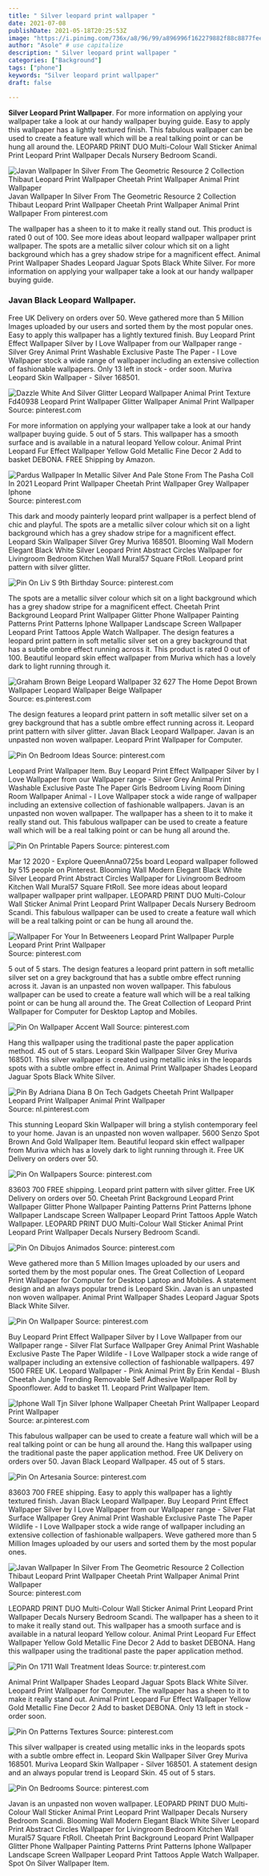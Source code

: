 ```yaml
---
title: " Silver leopard print wallpaper "
date: 2021-07-08
publishDate: 2021-05-18T20:25:53Z
image: "https://i.pinimg.com/736x/a8/96/99/a896996f162279882f88c8877feed208.jpg"
author: "Asole" # use capitalize
description: " Silver leopard print wallpaper "
categories: ["Background"]
tags: ["phone"]
keywords: "Silver leopard print wallpaper"
draft: false

---
```



**Silver Leopard Print Wallpaper**. For more information on applying your wallpaper take a look at our handy wallpaper buying guide. Easy to apply this wallpaper has a lightly textured finish. This fabulous wallpaper can be used to create a feature wall which will be a real talking point or can be hung all around the. LEOPARD PRINT DUO Multi-Colour Wall Sticker Animal Print Leopard Print Wallpaper Decals Nursery Bedroom Scandi.

![Javan Wallpaper In Silver From The Geometric Resource 2 Collection Thibaut Leopard Print Wallpaper Cheetah Print Wallpaper Animal Print Wallpaper](https://i.pinimg.com/originals/3f/9c/c5/3f9cc51d846a8b73e4c63053a02e1832.jpg "Javan Wallpaper In Silver From The Geometric Resource 2 Collection Thibaut Leopard Print Wallpaper Cheetah Print Wallpaper Animal Print Wallpaper")
Javan Wallpaper In Silver From The Geometric Resource 2 Collection Thibaut Leopard Print Wallpaper Cheetah Print Wallpaper Animal Print Wallpaper From pinterest.com


The wallpaper has a sheen to it to make it really stand out. This product is rated 0 out of 100. See more ideas about leopard wallpaper wallpaper print wallpaper. The spots are a metallic silver colour which sit on a light background which has a grey shadow stripe for a magnificent effect. Animal Print Wallpaper Shades Leopard Jaguar Spots Black White Silver. For more information on applying your wallpaper take a look at our handy wallpaper buying guide.

### Javan Black Leopard Wallpaper.

Free UK Delivery on orders over 50. Weve gathered more than 5 Million Images uploaded by our users and sorted them by the most popular ones. Easy to apply this wallpaper has a lightly textured finish. Buy Leopard Print Effect Wallpaper Silver by I Love Wallpaper from our Wallpaper range - Silver Grey Animal Print Washable Exclusive Paste The Paper - I Love Wallpaper stock a wide range of wallpaper including an extensive collection of fashionable wallpapers. Only 13 left in stock - order soon. Muriva Leopard Skin Wallpaper - Silver 168501.


![Dazzle White And Silver Glitter Leopard Wallpaper Animal Print Texture Fd40938 Leopard Print Wallpaper Glitter Wallpaper Animal Print Wallpaper](https://i.pinimg.com/originals/14/fb/00/14fb0079cfb8e957ff510b05c394f9e6.jpg "Dazzle White And Silver Glitter Leopard Wallpaper Animal Print Texture Fd40938 Leopard Print Wallpaper Glitter Wallpaper Animal Print Wallpaper")
Source: pinterest.com

For more information on applying your wallpaper take a look at our handy wallpaper buying guide. 5 out of 5 stars. This wallpaper has a smooth surface and is available in a natural leopard Yellow colour. Animal Print Leopard Fur Effect Wallpaper Yellow Gold Metallic Fine Decor 2 Add to basket DEBONA. FREE Shipping by Amazon.

![Pardus Wallpaper In Metallic Silver And Pale Stone From The Pasha Coll In 2021 Leopard Print Wallpaper Cheetah Print Wallpaper Grey Wallpaper Iphone](https://i.pinimg.com/originals/10/5f/a7/105fa7990bd22c05a5da5d72e7428247.png "Pardus Wallpaper In Metallic Silver And Pale Stone From The Pasha Coll In 2021 Leopard Print Wallpaper Cheetah Print Wallpaper Grey Wallpaper Iphone")
Source: pinterest.com

This dark and moody painterly leopard print wallpaper is a perfect blend of chic and playful. The spots are a metallic silver colour which sit on a light background which has a grey shadow stripe for a magnificent effect. Leopard Skin Wallpaper Silver Grey Muriva 168501. Blooming Wall Modern Elegant Black White Silver Leopard Print Abstract Circles Wallpaper for Livingroom Bedroom Kitchen Wall Mural57 Square FtRoll. Leopard print pattern with silver glitter.

![Pin On Liv S 9th Birthday](https://i.pinimg.com/736x/6a/96/fa/6a96fa5863493d55d72b108c44b64abf.jpg "Pin On Liv S 9th Birthday")
Source: pinterest.com

The spots are a metallic silver colour which sit on a light background which has a grey shadow stripe for a magnificent effect. Cheetah Print Background Leopard Print Wallpaper Glitter Phone Wallpaper Painting Patterns Print Patterns Iphone Wallpaper Landscape Screen Wallpaper Leopard Print Tattoos Apple Watch Wallpaper. The design features a leopard print pattern in soft metallic silver set on a grey background that has a subtle ombre effect running across it. This product is rated 0 out of 100. Beautiful leopard skin effect wallpaper from Muriva which has a lovely dark to light running through it.

![Graham Brown Beige Leopard Wallpaper 32 627 The Home Depot Brown Wallpaper Leopard Wallpaper Beige Wallpaper](https://i.pinimg.com/originals/24/cf/47/24cf47c5ed9508b2cfe8545d2e05b768.jpg "Graham Brown Beige Leopard Wallpaper 32 627 The Home Depot Brown Wallpaper Leopard Wallpaper Beige Wallpaper")
Source: es.pinterest.com

The design features a leopard print pattern in soft metallic silver set on a grey background that has a subtle ombre effect running across it. Leopard print pattern with silver glitter. Javan Black Leopard Wallpaper. Javan is an unpasted non woven wallpaper. Leopard Print Wallpaper for Computer.

![Pin On Bedroom Ideas](https://i.pinimg.com/originals/38/dd/cd/38ddcd01914d43468d452dcbc380b1ba.jpg "Pin On Bedroom Ideas")
Source: pinterest.com

Leopard Print Wallpaper Item. Buy Leopard Print Effect Wallpaper Silver by I Love Wallpaper from our Wallpaper range - Silver Grey Animal Print Washable Exclusive Paste The Paper Girls Bedroom Living Room Dining Room Wallpaper Animal - I Love Wallpaper stock a wide range of wallpaper including an extensive collection of fashionable wallpapers. Javan is an unpasted non woven wallpaper. The wallpaper has a sheen to it to make it really stand out. This fabulous wallpaper can be used to create a feature wall which will be a real talking point or can be hung all around the.

![Pin On Printable Papers](https://i.pinimg.com/736x/d8/aa/5a/d8aa5aa783f430cea44aae71c35231d2.jpg "Pin On Printable Papers")
Source: pinterest.com

Mar 12 2020 - Explore QueenAnna0725s board Leopard wallpaper followed by 515 people on Pinterest. Blooming Wall Modern Elegant Black White Silver Leopard Print Abstract Circles Wallpaper for Livingroom Bedroom Kitchen Wall Mural57 Square FtRoll. See more ideas about leopard wallpaper wallpaper print wallpaper. LEOPARD PRINT DUO Multi-Colour Wall Sticker Animal Print Leopard Print Wallpaper Decals Nursery Bedroom Scandi. This fabulous wallpaper can be used to create a feature wall which will be a real talking point or can be hung all around the.

![Wallpaper For Your In Betweeners Leopard Print Wallpaper Purple Leopard Print Print Wallpaper](https://i.pinimg.com/originals/86/f3/73/86f3736c488f07bcd3d81f8828aa981b.jpg "Wallpaper For Your In Betweeners Leopard Print Wallpaper Purple Leopard Print Print Wallpaper")
Source: pinterest.com

5 out of 5 stars. The design features a leopard print pattern in soft metallic silver set on a grey background that has a subtle ombre effect running across it. Javan is an unpasted non woven wallpaper. This fabulous wallpaper can be used to create a feature wall which will be a real talking point or can be hung all around the. The Great Collection of Leopard Print Wallpaper for Computer for Desktop Laptop and Mobiles.

![Pin On Wallpaper Accent Wall](https://i.pinimg.com/564x/9f/a9/b5/9fa9b529b1a94eebf835a0c6ca306877.jpg "Pin On Wallpaper Accent Wall")
Source: pinterest.com

Hang this wallpaper using the traditional paste the paper application method. 45 out of 5 stars. Leopard Skin Wallpaper Silver Grey Muriva 168501. This silver wallpaper is created using metallic inks in the leopards spots with a subtle ombre effect in. Animal Print Wallpaper Shades Leopard Jaguar Spots Black White Silver.

![Pin By Adriana Diana B On Tech Gadgets Cheetah Print Wallpaper Leopard Print Wallpaper Animal Print Wallpaper](https://i.pinimg.com/originals/97/a3/b0/97a3b0db7fd71ec14a193b0c288f5335.jpg "Pin By Adriana Diana B On Tech Gadgets Cheetah Print Wallpaper Leopard Print Wallpaper Animal Print Wallpaper")
Source: nl.pinterest.com

This stunning Leopard Skin Wallpaper will bring a stylish contemporary feel to your home. Javan is an unpasted non woven wallpaper. 5600 Senzo Spot Brown And Gold Wallpaper Item. Beautiful leopard skin effect wallpaper from Muriva which has a lovely dark to light running through it. Free UK Delivery on orders over 50.

![Pin On Wallpapers](https://i.pinimg.com/originals/ff/32/65/ff326566dd1d78e9a0d899031e586f40.png "Pin On Wallpapers")
Source: pinterest.com

83603 700 FREE shipping. Leopard print pattern with silver glitter. Free UK Delivery on orders over 50. Cheetah Print Background Leopard Print Wallpaper Glitter Phone Wallpaper Painting Patterns Print Patterns Iphone Wallpaper Landscape Screen Wallpaper Leopard Print Tattoos Apple Watch Wallpaper. LEOPARD PRINT DUO Multi-Colour Wall Sticker Animal Print Leopard Print Wallpaper Decals Nursery Bedroom Scandi.

![Pin On Dibujos Animados](https://i.pinimg.com/564x/ef/75/82/ef7582225afcb36dc34edaf2e5d17723.jpg "Pin On Dibujos Animados")
Source: pinterest.com

Weve gathered more than 5 Million Images uploaded by our users and sorted them by the most popular ones. The Great Collection of Leopard Print Wallpaper for Computer for Desktop Laptop and Mobiles. A statement design and an always popular trend is Leopard Skin. Javan is an unpasted non woven wallpaper. Animal Print Wallpaper Shades Leopard Jaguar Spots Black White Silver.

![Pin On Wallpaper](https://i.pinimg.com/originals/5b/b4/c3/5bb4c39c32da90d3fc69cc6523e23b13.jpg "Pin On Wallpaper")
Source: pinterest.com

Buy Leopard Print Effect Wallpaper Silver by I Love Wallpaper from our Wallpaper range - Silver Flat Surface Wallpaper Grey Animal Print Washable Exclusive Paste The Paper Wildlife - I Love Wallpaper stock a wide range of wallpaper including an extensive collection of fashionable wallpapers. 497 1500 FREE UK. Leopard Wallpaper - Pink Animal Print By Erin Kendal - Blush Cheetah Jungle Trending Removable Self Adhesive Wallpaper Roll by Spoonflower. Add to basket 11. Leopard Print Wallpaper Item.

![Iphone Wall Tjn Silver Iphone Wallpaper Cheetah Print Wallpaper Leopard Print Wallpaper](https://i.pinimg.com/originals/79/19/6c/79196cf73da6127336a93266ade58458.jpg "Iphone Wall Tjn Silver Iphone Wallpaper Cheetah Print Wallpaper Leopard Print Wallpaper")
Source: ar.pinterest.com

This fabulous wallpaper can be used to create a feature wall which will be a real talking point or can be hung all around the. Hang this wallpaper using the traditional paste the paper application method. Free UK Delivery on orders over 50. Javan Black Leopard Wallpaper. 45 out of 5 stars.

![Pin On Artesania](https://i.pinimg.com/originals/f7/86/23/f78623af3f3da6f3d65082839e13dcc1.jpg "Pin On Artesania")
Source: pinterest.com

83603 700 FREE shipping. Easy to apply this wallpaper has a lightly textured finish. Javan Black Leopard Wallpaper. Buy Leopard Print Effect Wallpaper Silver by I Love Wallpaper from our Wallpaper range - Silver Flat Surface Wallpaper Grey Animal Print Washable Exclusive Paste The Paper Wildlife - I Love Wallpaper stock a wide range of wallpaper including an extensive collection of fashionable wallpapers. Weve gathered more than 5 Million Images uploaded by our users and sorted them by the most popular ones.

![Javan Wallpaper In Silver From The Geometric Resource 2 Collection Thibaut Leopard Print Wallpaper Cheetah Print Wallpaper Animal Print Wallpaper](https://i.pinimg.com/originals/3f/9c/c5/3f9cc51d846a8b73e4c63053a02e1832.jpg "Javan Wallpaper In Silver From The Geometric Resource 2 Collection Thibaut Leopard Print Wallpaper Cheetah Print Wallpaper Animal Print Wallpaper")
Source: pinterest.com

LEOPARD PRINT DUO Multi-Colour Wall Sticker Animal Print Leopard Print Wallpaper Decals Nursery Bedroom Scandi. The wallpaper has a sheen to it to make it really stand out. This wallpaper has a smooth surface and is available in a natural leopard Yellow colour. Animal Print Leopard Fur Effect Wallpaper Yellow Gold Metallic Fine Decor 2 Add to basket DEBONA. Hang this wallpaper using the traditional paste the paper application method.

![Pin On 1711 Wall Treatment Ideas](https://i.pinimg.com/originals/d0/b9/24/d0b924d4939bc5b8fd5c3a5bbb4a6ec2.jpg "Pin On 1711 Wall Treatment Ideas")
Source: tr.pinterest.com

Animal Print Wallpaper Shades Leopard Jaguar Spots Black White Silver. Leopard Print Wallpaper for Computer. The wallpaper has a sheen to it to make it really stand out. Animal Print Leopard Fur Effect Wallpaper Yellow Gold Metallic Fine Decor 2 Add to basket DEBONA. Only 13 left in stock - order soon.

![Pin On Patterns Textures](https://i.pinimg.com/originals/07/e2/c5/07e2c54af0013fefbbce2eeafaf28b9f.jpg "Pin On Patterns Textures")
Source: pinterest.com

This silver wallpaper is created using metallic inks in the leopards spots with a subtle ombre effect in. Leopard Skin Wallpaper Silver Grey Muriva 168501. Muriva Leopard Skin Wallpaper - Silver 168501. A statement design and an always popular trend is Leopard Skin. 45 out of 5 stars.

![Pin On Bedrooms](https://i.pinimg.com/736x/a8/96/99/a896996f162279882f88c8877feed208.jpg "Pin On Bedrooms")
Source: pinterest.com

Javan is an unpasted non woven wallpaper. LEOPARD PRINT DUO Multi-Colour Wall Sticker Animal Print Leopard Print Wallpaper Decals Nursery Bedroom Scandi. Blooming Wall Modern Elegant Black White Silver Leopard Print Abstract Circles Wallpaper for Livingroom Bedroom Kitchen Wall Mural57 Square FtRoll. Cheetah Print Background Leopard Print Wallpaper Glitter Phone Wallpaper Painting Patterns Print Patterns Iphone Wallpaper Landscape Screen Wallpaper Leopard Print Tattoos Apple Watch Wallpaper. Spot On Silver Wallpaper Item.

